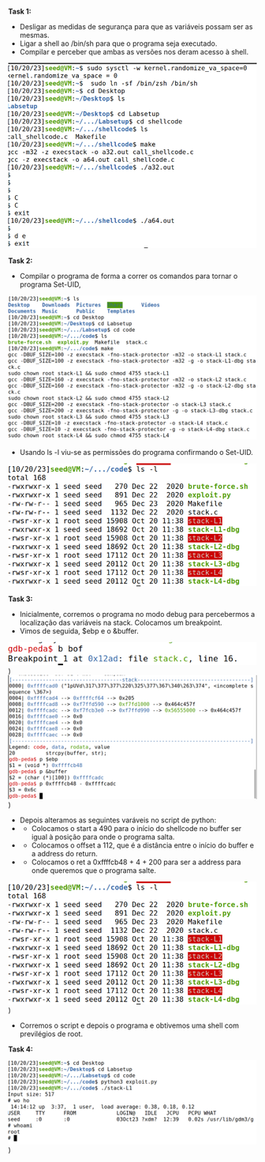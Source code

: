 **Task 1:**
- Desligar as medidas de segurança para que as variáveis possam ser as mesmas.
- Ligar a shell ao /bin/sh para que o programa seja executado.
- Compilar e perceber que ambas as versões nos deram acesso à shell.

![image 1](docs/images/Screenshot_from_2023-10-20_11-29-16.png)


**Task 2:**
- Compilar o programa de forma a correr os comandos para tornar o programa Set-UID,

![image 2](docs/images/Screenshot_from_2023-10-20_11-39-09.png)

- Usando ls -l viu-se as permissões do programa confirmando o Set-UID.

![image 3](docs/images/Screenshot_from_2023-10-20_11-39-33.png)


**Task 3:**
- Inicialmente, corremos o programa no modo debug para percebermos a localização das variáveis na stack. Colocamos um breakpoint.
- Vimos de seguida, $ebp e o &buffer.

![image 4](docs/images/Screenshot_from_2023-10-20_12-03-45.png))
![image 5](docs/images/Screenshot_from_2023-10-20_14-02-37.png))

- Depois alteramos as seguintes varáveis no script de python:
- - Colocamos o start a 490 para o início do shellcode no buffer ser igual à posição para onde o programa salta.
- - Colocamos o offset a 112, que é a distância entre o início do buffer e a address do return.
- - Colocamos o ret a 0xffffcb48 + 4 + 200 para ser a address para onde queremos que o programa salte.

![image 6](docs/images/Screenshot_from_2023-10-20_11-39-33.png))

- Corremos o script e depois o programa e obtivemos uma shell com previlégios de root.


**Task 4:**


![image 7](docs/images/Screenshot_from_2023-10-20_14-15-00.png))









